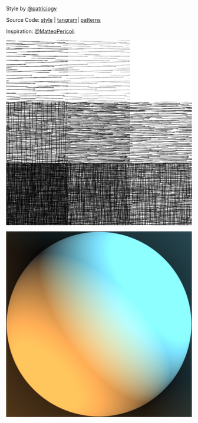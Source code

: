 Style by [@patriciogv](https://twitter.com/patriciogv)

Source Code: [style](https://github.com/tangrams/tangram-sandbox/blob/gh-pages/styles/crosshatch.yaml) | [tangram](https://github.com/tangrams/tangram)| [patterns](http://tangrams.github.io/ProceduralTextures/)

Inspiration: [@MatteoPericoli](https://twitter.com/MatteoPericoli)

[ ![Lookup Croos Hatch table](styles/imgs/hatch-0002.png) ](code.html#shaders/crosshatch.frag&styles/imgs/hatch-0002.png)

![Spherical enviromentalmap](styles/imgs/sem-pericoli.png)